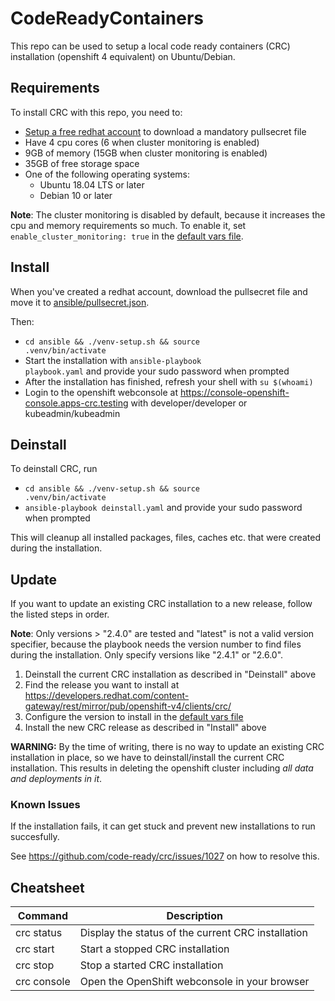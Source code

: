 # CodeReadyContainers
This repo can be used to setup a local code ready containers (CRC) installation (openshift 4 equivalent) on Ubuntu/Debian.

## Requirements
To install CRC with this repo, you need to:
* [Setup a free redhat account](https://www.google.com/url?sa=t&rct=j&q=&esrc=s&source=web&cd=&cad=rja&uact=8&ved=2ahUKEwjGw8bPx9L3AhUNCewKHT11D7EQFnoECAYQAQ&url=https%3A%2F%2Fwww.redhat.com%2Fwapps%2Fugc%2Fregister.html&usg=AOvVaw0XN5agOwobjJWWJmiitUP7) to download a mandatory pullsecret file
* Have 4 cpu cores (6 when cluster monitoring is enabled)
* 9GB of memory (15GB when cluster monitoring is enabled)
* 35GB of free storage space
* One of the following operating systems:
    - Ubuntu 18.04 LTS or later
    - Debian 10 or later

**Note**: The cluster monitoring is disabled by default, because it increases the cpu and memory requirements so much. To enable it, set <code>enable_cluster_monitoring: true</code> in the [default vars file](ansible/roles/download_install_crc/defaults/main.yml).
## Install
When you've created a redhat account, download the pullsecret file and move it to [ansible/pullsecret.json](ansible/pullsecret.json).

Then:
  * <code>cd ansible && ./venv-setup.sh && source .venv/bin/activate</code>
  * Start the installation with <code>ansible-playbook playbook.yaml</code> and provide your sudo password when prompted
  * After the installation has finished, refresh your shell with <code>su $(whoami)</code>
  * Login to the openshift webconsole at https://console-openshift-console.apps-crc.testing with developer/developer or kubeadmin/kubeadmin

## Deinstall
To deinstall CRC, run
* <code>cd ansible && ./venv-setup.sh && source .venv/bin/activate</code>
* <code>ansible-playbook deinstall.yaml</code> and provide your sudo password when prompted

This will cleanup all installed packages, files, caches etc. that were created during the installation.

## Update
If you want to update an existing CRC installation to a new release, follow the listed steps in order. 

**Note**: Only versions > "2.4.0" are tested and "latest" is not a valid version specifier, because the playbook needs the version number to find files during the installation. Only specify versions like "2.4.1" or "2.6.0".

1. Deinstall the current CRC installation as described in "Deinstall" above
2. Find the release you want to install at https://developers.redhat.com/content-gateway/rest/mirror/pub/openshift-v4/clients/crc/
3. Configure the version to install in the [default vars file](ansible/roles/download_install_crc/defaults/main.yml)
4. Install the new CRC release as described in "Install" above

**WARNING:** By the time of writing, there is no way to update an existing CRC installation in place, so we have to deinstall/install the current CRC installation. This results in deleting the openshift cluster including *all data and deployments in it*.

### Known Issues
If the installation fails, it can get stuck and prevent new installations to run succesfully.

See https://github.com/code-ready/crc/issues/1027 on how to resolve this.

## Cheatsheet
| Command      | Description                                        |
|--------------|----------------------------------------------------|
| crc status   | Display the status of the current CRC installation |
| crc start    | Start a stopped CRC installation                   |
| crc stop     | Stop a started CRC installation                    |
| crc console  | Open the OpenShift webconsole in your browser      |
